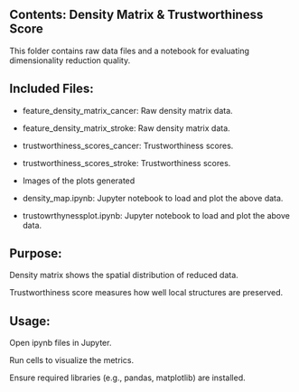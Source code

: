 ## Contents: Density Matrix & Trustworthiness Score
This folder contains raw data files and a notebook for evaluating dimensionality reduction quality.

## Included Files:
- feature_density_matrix_cancer: Raw density matrix data.
- feature_density_matrix_stroke: Raw density matrix data.

- trustworthiness_scores_cancer: Trustworthiness scores.
- trustworthiness_scores_stroke: Trustworthiness scores.

- Images of the plots generated

- density_map.ipynb: Jupyter notebook to load and plot the above data.
- trustowrthynessplot.ipynb: Jupyter notebook to load and plot the above data.

## Purpose:
Density matrix shows the spatial distribution of reduced data.

Trustworthiness score measures how well local structures are preserved.

## Usage:
Open ipynb files in Jupyter.

Run cells to visualize the metrics.

Ensure required libraries (e.g., pandas, matplotlib) are installed.
